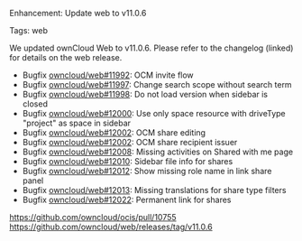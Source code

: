 Enhancement: Update web to v11.0.6

Tags: web

We updated ownCloud Web to v11.0.6. Please refer to the changelog (linked) for details on the web release.

- Bugfix [owncloud/web#11992](https://github.com/owncloud/web/pull/11992): OCM invite flow
- Bugfix [owncloud/web#11997](https://github.com/owncloud/web/pull/11997): Change search scope without search term
- Bugfix [owncloud/web#11998](https://github.com/owncloud/web/pull/11998): Do not load version when sidebar is closed
- Bugfix [owncloud/web#12000](https://github.com/owncloud/web/pull/12000): Use only space resource with driveType "project" as space in sidebar
- Bugfix [owncloud/web#12002](https://github.com/owncloud/web/pull/12002): OCM share editing
- Bugfix [owncloud/web#12002](https://github.com/owncloud/web/pull/12002): OCM share recipient issuer
- Bugfix [owncloud/web#12008](https://github.com/owncloud/web/pull/12008): Missing activities on Shared with me page
- Bugfix [owncloud/web#12010](https://github.com/owncloud/web/pull/12010): Sidebar file info for shares
- Bugfix [owncloud/web#12012](https://github.com/owncloud/web/pull/12012): Show missing role name in link share panel
- Bugfix [owncloud/web#12013](https://github.com/owncloud/web/pull/12013): Missing translations for share type filters
- Bugfix [owncloud/web#12022](https://github.com/owncloud/web/pull/12022): Permanent link for shares

https://github.com/owncloud/ocis/pull/10755
https://github.com/owncloud/web/releases/tag/v11.0.6
